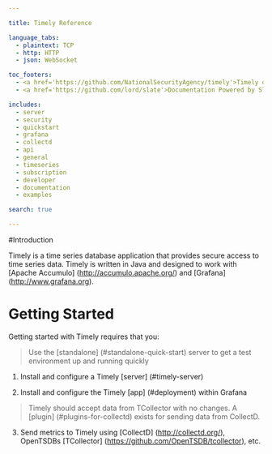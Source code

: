 ```yaml
---

title: Timely Reference

language_tabs:
  - plaintext: TCP
  - http: HTTP
  - json: WebSocket

toc_footers:
  - <a href='https://github.com/NationalSecurityAgency/timely'>Timely on GitHub</a>
  - <a href='https://github.com/lord/slate'>Documentation Powered by Slate</a>

includes:
  - server
  - security
  - quickstart
  - grafana
  - collectd
  - api
  - general
  - timeseries
  - subscription
  - developer
  - documentation
  - examples

search: true

---
```


#Introduction

Timely is a time series database application that provides secure access to time series data. Timely is written in Java and designed to work with [Apache Accumulo] (http://accumulo.apache.org/) and [Grafana] (http://www.grafana.org).

# Getting Started

Getting started with Timely requires that you:

> Use the [standalone] (#standalone-quick-start) server to get a test environment up and running quickly

1. Install and configure a Timely [server] (#timely-server)

2. Install and configure the Timely [app] (#deployment)  within Grafana

> Timely should accept data from TCollector with no changes. A [plugin] (#plugins-for-collectd) exists for sending data from CollectD.

3. Send metrics to Timely using [CollectD] (http://collectd.org/), OpenTSDBs [TCollector] (https://github.com/OpenTSDB/tcollector), etc.
